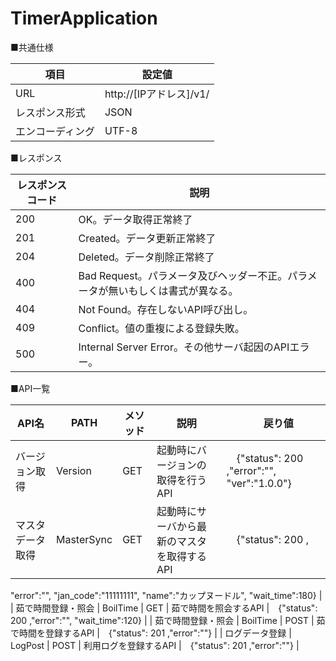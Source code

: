 # TimerApplication

■共通仕様

| 項目 | 設定値 |
| --- | --- | 
| URL | http://[IPアドレス]/v1/ |
| レスポンス形式 | JSON |
| エンコーディング | UTF-8 |

■レスポンス

| レスポンスコード | 説明 |
| --- | --- | 
| 200 | OK。データ取得正常終了 | 
| 201 | Created。データ更新正常終了 | 
| 204 | Deleted。データ削除正常終了 | 
| 400 | Bad Request。パラメータ及びヘッダー不正。パラメータが無いもしくは書式が異なる。 | 
| 404 | Not Found。存在しないAPI呼び出し。 | 
| 409 | Conflict。値の重複による登録失敗。 | 
| 500 | Internal Server Error。その他サーバ起因のAPIエラー。 | 

■API一覧

| API名 | PATH | メソッド | 説明 |　戻り値 |
| --- | --- | --- | --- | --- |
| バージョン取得 | Version | GET | 起動時にバージョンの取得を行うAPI |　{"status": 200 ,"error":"", "ver":"1.0.0"} |
| マスタデータ取得 | MasterSync | GET | 起動時にサーバから最新のマスタを取得するAPI |　{"status": 200 ,
"error":"",
"jan_code":"11111111",
"name":"カップヌードル",
"wait_time":180} |
| 茹で時間登録・照会 | BoilTime | GET | 茹で時間を照会するAPI |　{"status": 200 ,"error":"", "wait_time":120} |
| 茹で時間登録・照会 | BoilTime | POST | 茹で時間を登録するAPI |　{"status": 201 ,"error":""} |
| ログデータ登録 | LogPost | POST | 利用ログを登録するAPI |　{"status": 201 ,"error":""} |

